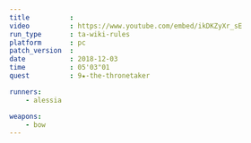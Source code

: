 ```yaml
---
title          :
video          : https://www.youtube.com/embed/ikDKZyXr_sE
run_type       : ta-wiki-rules
platform       : pc
patch_version  :
date           : 2018-12-03
time           : 05'03"01
quest          : 9★-the-thronetaker

runners:
    - alessia

weapons:
    - bow
---
```

